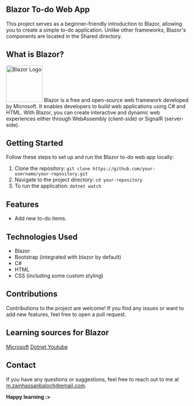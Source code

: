 ## Blazor To-do Web App 
This project serves as a beginner-friendly introduction to Blazor, allowing you to create a simple to-do application. Unlike other frameworks, Blazor's components are located in the Shared directory.

## What is Blazor?
<img src="https://cdn.cdnlogo.com/logos/b/67/blazor.svg" alt="Blazor Logo" height="100px" width="100px">
Blazor is a free and open-source web framework developed by Microsoft. It enables developers to build web applications using C# and HTML. With Blazor, you can create interactive and dynamic web experiences either through WebAssembly (client-side) or SignalR (server-side).

## Getting Started
Follow these steps to set up and run the Blazor to-do web app locally:

1. Clone the repository: `git clone https://github.com/your-username/your-repository.git`
2. Navigate to the project directory: `cd your-repository`
3. To run the application: `dotnet watch`

## Features
- Add new to-do items.

## Technologies Used
- Blazor
- Bootstrap (integrated with blazor by default)
- C#
- HTML
- CSS (including some custom styling)

## Contributions
Contributions to the project are welcome! If you find any issues or want to add new features, feel free to open a pull request.


## Learning sources for Blazor
[Microsoft]('https://dotnet.microsoft.com/en-us/learn/aspnet/blazor-cli-tutorial/intro')
[Dotnet Youtube]('https://www.youtube.com/playlist?list=PLdo4fOcmZ0oUJCA3DCzKT79Oe3kdKEceX')

## Contact
If you have any questions or suggestions, feel free to reach out to me at m.zainhassanbaloch@email.com.

**Happy learning :>**
